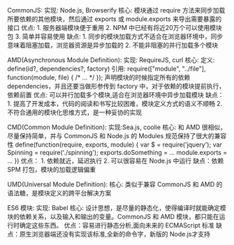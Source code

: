 CommonJS:
	实现: Node.js, Browserify
	核心: 模块通过 require 方法来同步加载所要依赖的其他模块，然后通过 exports 或 module.exports 来导出需要暴露的接口
	优点: 
		1. 服务器端模块便于重用
		2. NPM 中已经有将近20万个可以使用模块包
		3. 简单并容易使用
	缺点:
		1. 同步的模块加载方式不适合在浏览器环境中，同步意味着阻塞加载，浏览器资源是异步加载的
		2. 不能非阻塞的并行加载多个模块

AMD(Asynchronous Module Definition):
	实现: RequireJS, curl
	核心: 
		定义: define(id?, dependencies?, factory)
		引用: require(["module", "../file"], function(module, file) { /* ... */ });
		声明模块的时候指定所有的依赖 dependencies，并且还要当做形参传到 factory 中，对于依赖的模块提前执行，依赖前置
	优点: 可以并行加载多个模块,适合在浏览器环境中异步加载模块
	缺点：
		1. 提高了开发成本，代码的阅读和书写比较困难，模块定义方式的语义不顺畅
		2. 不符合通用的模块化思维方式，是一种妥协的实现

CMD(Common Module Definition):
	实现:Sea.js, coolie
	核心: 和 AMD 很相似，尽量保持简单，并与 CommonJS 和 Node.js 的 Modules 规范保持了很大的兼容性
		define(function(require, exports, module) {
			var $ = require('jquery');
			var Spinning = require('./spinning');
			exports.doSomething = ...
			module.exports = ...
		})
	优点：
		1. 依赖就近，延迟执行
		2. 可以很容易在 Node.js 中运行
	缺点：依赖 SPM 打包，模块的加载逻辑偏重

UMD(Universal Module Definition):
	核心: 类似于兼容 CommonJS 和 AMD 的语法糖，是模块定义的跨平台解决方案

ES6 模块:
	实现: Babel
	核心: 设计思想，是尽量的静态化，使得编译时就能确定模块的依赖关系，以及输入和输出的变量。CommonJS 和 AMD 模块，都只能在运行时确定这些东西。
	优点：容易进行静态分析,面向未来的 ECMAScript 标准
	缺点：原生浏览器端还没有实现该标准,全新的命令字，新版的 Node.js才支持
